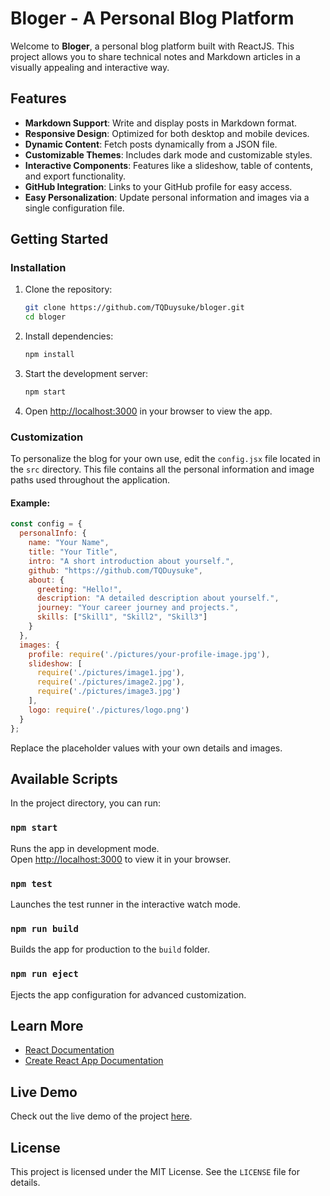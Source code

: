 # Bloger - A Personal Blog Platform

Welcome to **Bloger**, a personal blog platform built with ReactJS. This project allows you to share technical notes and Markdown articles in a visually appealing and interactive way.

## Features

- **Markdown Support**: Write and display posts in Markdown format.
- **Responsive Design**: Optimized for both desktop and mobile devices.
- **Dynamic Content**: Fetch posts dynamically from a JSON file.
- **Customizable Themes**: Includes dark mode and customizable styles.
- **Interactive Components**: Features like a slideshow, table of contents, and export functionality.
- **GitHub Integration**: Links to your GitHub profile for easy access.
- **Easy Personalization**: Update personal information and images via a single configuration file.

## Getting Started

### Installation

1. Clone the repository:
   ```bash
   git clone https://github.com/TQDuysuke/bloger.git
   cd bloger
   ```

2. Install dependencies:
   ```bash
   npm install
   ```

3. Start the development server:
   ```bash
   npm start
   ```

4. Open [http://localhost:3000](http://localhost:3000) in your browser to view the app.

### Customization

To personalize the blog for your own use, edit the `config.jsx` file located in the `src` directory. This file contains all the personal information and image paths used throughout the application.

#### Example:
```javascript
const config = {
  personalInfo: {
    name: "Your Name",
    title: "Your Title",
    intro: "A short introduction about yourself.",
    github: "https://github.com/TQDuysuke",
    about: {
      greeting: "Hello!",
      description: "A detailed description about yourself.",
      journey: "Your career journey and projects.",
      skills: ["Skill1", "Skill2", "Skill3"]
    }
  },
  images: {
    profile: require('./pictures/your-profile-image.jpg'),
    slideshow: [
      require('./pictures/image1.jpg'),
      require('./pictures/image2.jpg'),
      require('./pictures/image3.jpg')
    ],
    logo: require('./pictures/logo.png')
  }
};
```

Replace the placeholder values with your own details and images.

## Available Scripts

In the project directory, you can run:

### `npm start`

Runs the app in development mode.\
Open [http://localhost:3000](http://localhost:3000) to view it in your browser.

### `npm test`

Launches the test runner in the interactive watch mode.

### `npm run build`

Builds the app for production to the `build` folder.

### `npm run eject`

Ejects the app configuration for advanced customization.

## Learn More

- [React Documentation](https://reactjs.org/)
- [Create React App Documentation](https://facebook.github.io/create-react-app/docs/getting-started)

## Live Demo

Check out the live demo of the project [here](https://blog.tqduy.id.vn/).

## License

This project is licensed under the MIT License. See the `LICENSE` file for details.
